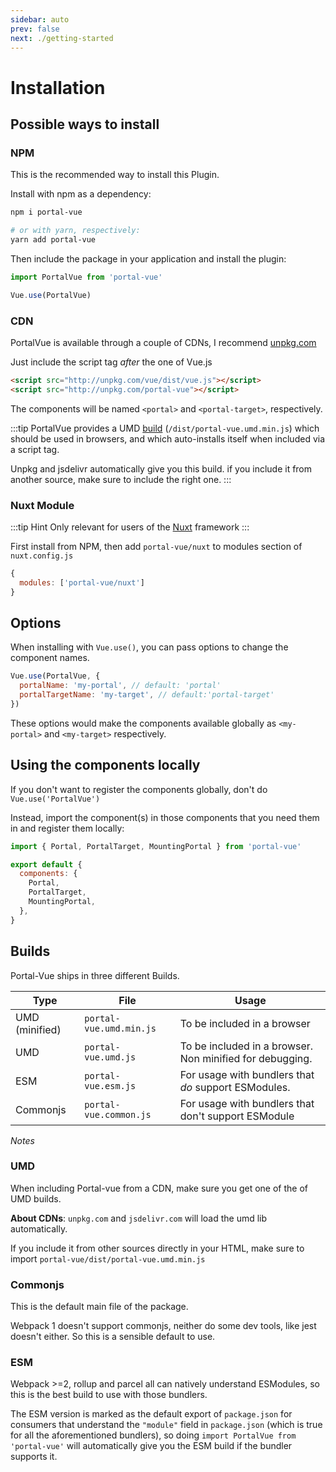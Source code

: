 ```yaml
---
sidebar: auto
prev: false
next: ./getting-started
---
```


# Installation

## Possible ways to install

### NPM

This is the recommended way to install this Plugin.

Install with npm as a dependency:

```bash
npm i portal-vue

# or with yarn, respectively:
yarn add portal-vue
```

Then include the package in your application and install the plugin:

```javascript
import PortalVue from 'portal-vue'

Vue.use(PortalVue)
```

### CDN

PortalVue is available through a couple of CDNs, I recommend
<a href="https://www.unpkg.com">unpkg.com</a>

Just include the script tag _after_ the one of Vue.js

```html
<script src="http://unpkg.com/vue/dist/vue.js"></script>
<script src="http://unpkg.com/portal-vue"></script>
```

The components will be named `<portal>` and `<portal-target>`, respectively.

:::tip
PortalVue provides a UMD [build](#builds) (`/dist/portal-vue.umd.min.js`) which should be used in browsers, and which auto-installs itself when included via a script tag.

Unpkg and jsdelivr automatically give you this build. if you include it from another source, make sure to include the right one.
:::

### Nuxt Module

:::tip Hint
Only relevant for users of the [Nuxt](https://nuxtjs.org) framework
:::

First install from NPM, then add `portal-vue/nuxt` to modules section of `nuxt.config.js`

```javascript
{
  modules: ['portal-vue/nuxt']
}
```

## Options

When installing with `Vue.use()`, you can pass options to change the component names.

```javascript
Vue.use(PortalVue, {
  portalName: 'my-portal', // default: 'portal'
  portalTargetName: 'my-target', // default:'portal-target'
})
```

These options would make the components available globally as `<my-portal>` and `<my-target>` respectively.

## Using the components locally

If you don't want to register the components globally, don't do `Vue.use('PortalVue')`

Instead, import the component(s) in those components that you need them in and register them locally:

```javascript
import { Portal, PortalTarget, MountingPortal } from 'portal-vue'

export default {
  components: {
    Portal,
    PortalTarget,
    MountingPortal,
  },
}
```

## Builds

Portal-Vue ships in three different Builds.

| Type           | File                    | Usage                                                    |
| -------------- | ----------------------- | -------------------------------------------------------- |
| UMD (minified) | `portal-vue.umd.min.js` | To be included in a browser                              |
| UMD            | `portal-vue.umd.js`     | To be included in a browser. Non minified for debugging. |
| ESM            | `portal-vue.esm.js`     | For usage with bundlers that _do_ support ESModules.     |
| Commonjs       | `portal-vue.common.js`  | For usage with bundlers that don't support ESModule      |

_Notes_

### UMD

When including Portal-vue from a CDN, make sure you get one of the of UMD builds.

**About CDNs**: `unpkg.com` and `jsdelivr.com` will load the umd lib automatically.

If you include it from other sources directly in your HTML, make sure to import `portal-vue/dist/portal-vue.umd.min.js`

### Commonjs

This is the default main file of the package.

Webpack 1 doesn't support commonjs, neither do some dev tools, like jest doesn't either. So this is a sensible default to use.

### ESM

Webpack >=2, rollup and parcel all can natively understand ESModules, so this is the best build to use with those bundlers.

The ESM version is marked as the default export of `package.json` for consumers that understand the `"module"` field in `package.json` (which is true for all the aforementioned bundlers), so doing `import PortalVue from 'portal-vue'` will automatically give you the ESM build if the bundler supports it.
